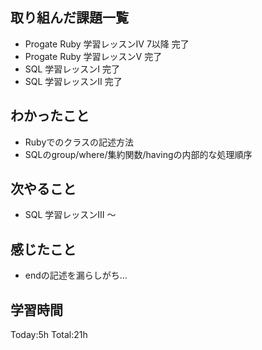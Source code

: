 ## 取り組んだ課題一覧
- Progate Ruby 学習レッスンⅣ 7以降 完了
- Progate Ruby 学習レッスンⅤ 完了
- SQL 学習レッスンⅠ 完了
- SQL 学習レッスンⅡ 完了


## わかったこと
- Rubyでのクラスの記述方法
- SQLのgroup/where/集約関数/havingの内部的な処理順序

## 次やること
- SQL 学習レッスンⅢ ～

## 感じたこと
- endの記述を漏らしがち…

## 学習時間
Today:5h
Total:21h
